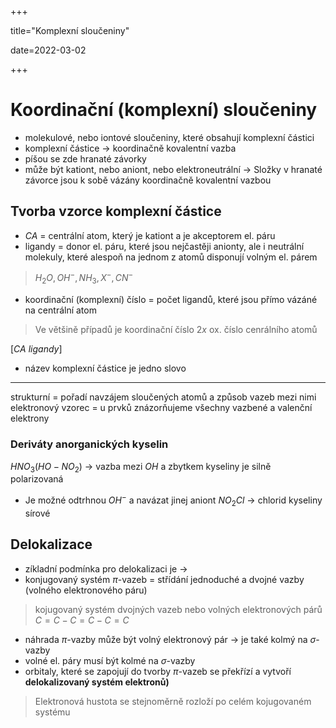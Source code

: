 +++

title="Komplexní sloučeniny"

date=2022-03-02

+++

# Koordinační (komplexní) sloučeniny

- molekulové, nebo iontové sloučeniny, které obsahují komplexní částici
- komplexní částice $\to$ koordinačně kovalentní vazba 
- píšou se zde hranaté závorky
- může být kationt, nebo aniont, nebo elektroneutrální
$\to$ Složky v hranaté závorce jsou k sobě vázány koordinačně kovalentní vazbou

## Tvorba vzorce komplexní částice 
- $CA$ = centrální atom, který je kationt a je akceptorem el. páru
- ligandy = donor el. páru, které jsou nejčastěji anionty, ale i neutrální molekuly, které alespoň na jednom z atomů disponují volným el. párem 
> $H_2O, OH^-, NH_3, X^-, CN^-$
- koordinační (komplexní) číslo = počet ligandů, které jsou přímo vázáné na centrální atom
> Ve většině případů je koordinační číslo $2x$ ox. číslo cenrálního atomů 

$[CA \: ligandy]$
- název komplexní částice je jedno slovo
---

strukturní = pořadí navzájem sloučených atomů a způsob vazeb mezi nimi
elektronový vzorec  = u prvků znázorňujeme všechny vazbené a valenční elektrony

### Deriváty anorganických kyselin
$HNO_3 (HO-NO_2)$ $\to$ vazba mezi $OH$ a zbytkem kyseliny je silně polarizovaná
- Je možné odtrhnou $OH^-$ a navázat jinej aniont 
$NO_2Cl$ $\to$ chlorid kyseliny sírové 

## Delokalizace
- zíkladní podmínka pro delokalizaci je $\to$
- konjugovaný systém $\pi$-vazeb = střídání jednoduché a dvojné vazby (volného elektronového páru)
> kojugovaný systém dvojných vazeb nebo volných elektronových párů 
$C=C-C=C-C=C$
- náhrada $\pi$-vazby může být volný elektronový pár $\to$ je také kolmý na $\sigma$-vazby 
- volné el. páry musí být kolmé na $\sigma$-vazby
- orbitaly, které se zapojují do tvorby $\pi$-vazeb se překřízí a vytvoří **delokalizovaný systém elektronů)**
> Elektronová hustota se stejnoměrně rozloží po celém kojugovaném systému   





